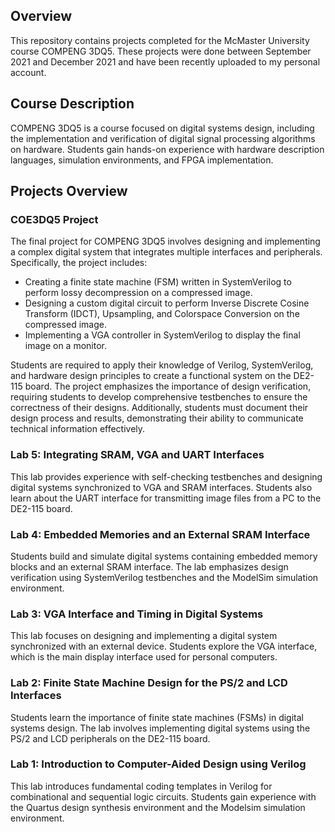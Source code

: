 ## Overview

This repository contains projects completed for the McMaster University course COMPENG 3DQ5. These projects were done between September 2021 and December 2021 and have been recently uploaded to my personal account.

## Course Description

COMPENG 3DQ5 is a course focused on digital systems design, including the implementation and verification of digital signal processing algorithms on hardware. Students gain hands-on experience with hardware description languages, simulation environments, and FPGA implementation.

## Projects Overview

### COE3DQ5 Project
The final project for COMPENG 3DQ5 involves designing and implementing a complex digital system that integrates multiple interfaces and peripherals. Specifically, the project includes:

- Creating a finite state machine (FSM) written in SystemVerilog to perform lossy decompression on a compressed image.
- Designing a custom digital circuit to perform Inverse Discrete Cosine Transform (IDCT), Upsampling, and Colorspace Conversion on the compressed image.
- Implementing a VGA controller in SystemVerilog to display the final image on a monitor.

Students are required to apply their knowledge of Verilog, SystemVerilog, and hardware design principles to create a functional system on the DE2-115 board. The project emphasizes the importance of design verification, requiring students to develop comprehensive testbenches to ensure the correctness of their designs. Additionally, students must document their design process and results, demonstrating their ability to communicate technical information effectively.

### Lab 5: Integrating SRAM, VGA and UART Interfaces
This lab provides experience with self-checking testbenches and designing digital systems synchronized to VGA and SRAM interfaces. Students also learn about the UART interface for transmitting image files from a PC to the DE2-115 board.

### Lab 4: Embedded Memories and an External SRAM Interface
Students build and simulate digital systems containing embedded memory blocks and an external SRAM interface. The lab emphasizes design verification using SystemVerilog testbenches and the ModelSim simulation environment.

### Lab 3: VGA Interface and Timing in Digital Systems
This lab focuses on designing and implementing a digital system synchronized with an external device. Students explore the VGA interface, which is the main display interface used for personal computers.

### Lab 2: Finite State Machine Design for the PS/2 and LCD Interfaces
Students learn the importance of finite state machines (FSMs) in digital systems design. The lab involves implementing digital systems using the PS/2 and LCD peripherals on the DE2-115 board.

### Lab 1: Introduction to Computer-Aided Design using Verilog
This lab introduces fundamental coding templates in Verilog for combinational and sequential logic circuits. Students gain experience with the Quartus design synthesis environment and the Modelsim simulation environment.